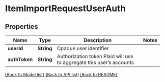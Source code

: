 # ItemImportRequestUserAuth

## Properties
Name | Type | Description | Notes
------------ | ------------- | ------------- | -------------
**userId** | **String** | Opaque user identifier | 
**authToken** | **String** | Authorization token Plaid will use to aggregate this user’s accounts | 

[[Back to Model list]](../README.md#documentation-for-models) [[Back to API list]](../README.md#documentation-for-api-endpoints) [[Back to README]](../README.md)


